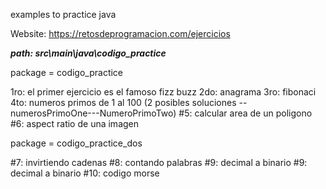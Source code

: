 examples to practice java


Website:   https://retosdeprogramacion.com/ejercicios


***path: src\main\java\codigo_practice***

package = codigo_practice

1ro: el primer ejercicio es el famoso fizz buzz
2do: anagrama
3ro: fibonaci
4to: numeros primos de 1 al 100 (2 posibles soluciones --numerosPrimoOne---NumeroPrimoTwo)
#5: calcular area de un poligono
#6: aspect ratio de una imagen

package = codigo_practice_dos

#7: invirtiendo cadenas
#8: contando palabras
#9: decimal a binario
#9: decimal a binario
#10: codigo morse
